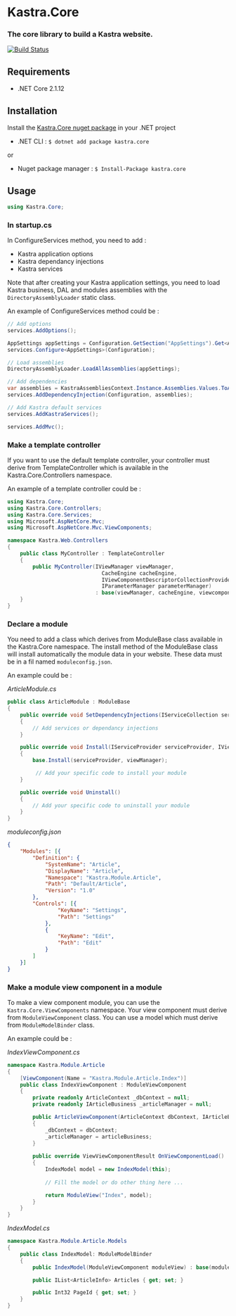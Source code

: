 # Kastra.Core

### The core library to build a Kastra website.

[![Build Status](https://kastra.visualstudio.com/_apis/public/build/definitions/1268a989-cd48-4170-99de-66c576a8bf1e/2/badge )](https://kastra.visualstudio.com/Kastra.Core/_build/index?definitionId=2)

## Requirements

* .NET Core 2.1.12

## Installation

Install the [Kastra.Core nuget package](https://www.nuget.org/packages/Kastra.Core/) in your .NET project

* .NET CLI : `$ dotnet add package kastra.core`

or

* Nuget package manager : `$ Install-Package kastra.core`

## Usage

```C#
using Kastra.Core;
```

### In startup.cs

In ConfigureServices method, you need to add :
* Kastra application options
* Kastra dependancy injections
* Kastra services

Note that after creating your Kastra application settings, you need to load Kastra business, DAL and modules assemblies with the `DirectoryAssemblyLoader` static class.

An example of ConfigureServices method could be :

```C#
// Add options
services.AddOptions();

AppSettings appSettings = Configuration.GetSection("AppSettings").Get<AppSettings>();
services.Configure<AppSettings>(Configuration);

// Load assemblies
DirectoryAssemblyLoader.LoadAllAssemblies(appSettings);

// Add dependencies
var assemblies = KastraAssembliesContext.Instance.Assemblies.Values.ToArray();
services.AddDependencyInjection(Configuration, assemblies);

// Add Kastra default services
services.AddKastraServices();

services.AddMvc();
```
### Make a template controller

If you want to use the default template controller, your controller must derive from TemplateController which is available in the Kastra.Core.Controllers namespace.

An example of a template controller could be :

```C#
using Kastra.Core;
using Kastra.Core.Controllers;
using Kastra.Core.Services;
using Microsoft.AspNetCore.Mvc;
using Microsoft.AspNetCore.Mvc.ViewComponents;

namespace Kastra.Web.Controllers
{
    public class MyController : TemplateController
    {
        public MyController(IViewManager viewManager,
                              CacheEngine cacheEngine, 
                              IViewComponentDescriptorCollectionProvider viewcomponents, 
                              IParameterManager parameterManager) 
                            : base(viewManager, cacheEngine, viewcomponents, parameterManager){}
    }
}
```

### Declare a module

You need to add a class which derives from ModuleBase class available in the Kastra.Core namespace.
The install method of the ModuleBase class will install automatically the module data in your website. These data must be in a fil named `moduleconfig.json`.

An example could be :

*ArticleModule.cs*
```C#
public class ArticleModule : ModuleBase
{
    public override void SetDependencyInjections(IServiceCollection services, IConfiguration configuration)
    {
        // Add services or dependancy injections
    }

    public override void Install(IServiceProvider serviceProvider, IViewManager viewManager)
    {
        base.Install(serviceProvider, viewManager);

         // Add your specific code to install your module
    }

    public override void Uninstall()
    {
        // Add your specific code to uninstall your module
    }
}
```

*moduleconfig.json*
```Json
{
	"Modules": [{
		"Definition": {
			"SystemName": "Article",
			"DisplayName": "Article",
			"Namespace": "Kastra.Module.Article",
			"Path": "Default/Article",
			"Version": "1.0"
		},
		"Controls": [{
				"KeyName": "Settings",
				"Path": "Settings"
			},
			{
				"KeyName": "Edit",
				"Path": "Edit"
			}
		]
	}]
}
```

### Make a module view component in a module

To make a view component module, you can use the `Kastra.Core.ViewComponents` namespace. Your view component must derive from `ModuleViewComponent` class. You can use a model which must derive from `ModuleModelBinder` class.

An example could be :

*IndexViewComponent.cs*

```C#
namespace Kastra.Module.Article
{
    [ViewComponent(Name = "Kastra.Module.Article.Index")]
    public class IndexViewComponent : ModuleViewComponent
    {
        private readonly ArticleContext _dbContext = null;
        private readonly IArticleBusiness _articleManager = null;

        public ArticleViewComponent(ArticleContext dbContext, IArticleBusiness articleBusiness)
        {
            _dbContext = dbContext;
            _articleManager = articleBusiness;
        }
        
        public override ViewViewComponentResult OnViewComponentLoad()
        {
            IndexModel model = new IndexModel(this);
            
            // Fill the model or do other thing here ...

            return ModuleView("Index", model);
        }
    }
}
```

*IndexModel.cs*

```C#
namespace Kastra.Module.Article.Models
{
    public class IndexModel: ModuleModelBinder
    {
        public IndexModel(ModuleViewComponent moduleView) : base(moduleView) { }

        public IList<ArticleInfo> Articles { get; set; }

        public Int32 PageId { get; set; }
    }
}
```